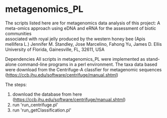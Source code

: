 # metagenomics_PL
The scripts listed here are for metagenomics data analysis of this project:  A meta-omics approach using eDNA and eRNA for the assessment of biotic communities  
associated with royal jelly produced by the western honey bee (Apis mellifera L.)
Jennifer M. Standley, Jose Marcelino, Fahong Yu, James D. Ellis
University of Florida, Gainesville, FL, 32611, USA

Dependencies
All scripts in metagenomics_PL were implemented as stand-alone command-line programs in a perl environment. The taxa data based were download from the Centrifuge-A classfier for metagenomic sequences (https://ccb.jhu.edu/software/centrifuge/manual.shtml)

The steps:
  1. download the database from here (https://ccb.jhu.edu/software/centrifuge/manual.shtml)
  2. run 'run_centrifuge.pl'
  3. run 'run_getClassification.pl'

